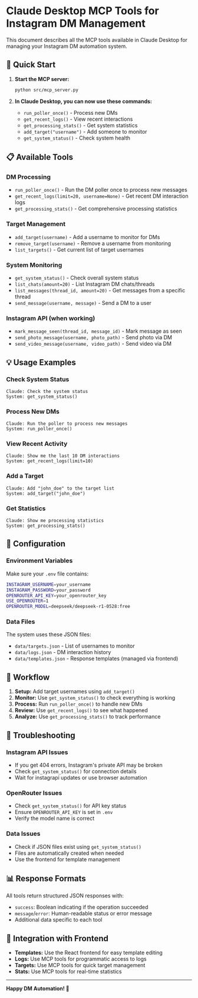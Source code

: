 # Claude Desktop MCP Tools for Instagram DM Management

This document describes all the MCP tools available in Claude Desktop for managing your Instagram DM automation system.

## 🚀 Quick Start

1. **Start the MCP server:**
   ```bash
   python src/mcp_server.py
   ```

2. **In Claude Desktop, you can now use these commands:**
   - `run_poller_once()` - Process new DMs
   - `get_recent_logs()` - View recent interactions
   - `get_processing_stats()` - Get system statistics
   - `add_target("username")` - Add someone to monitor
   - `get_system_status()` - Check system health

## 📋 Available Tools

### **DM Processing**
- `run_poller_once()` - Run the DM poller once to process new messages
- `get_recent_logs(limit=20, username=None)` - Get recent DM interaction logs
- `get_processing_stats()` - Get comprehensive processing statistics

### **Target Management**
- `add_target(username)` - Add a username to monitor for DMs
- `remove_target(username)` - Remove a username from monitoring
- `list_targets()` - Get current list of target usernames

### **System Monitoring**
- `get_system_status()` - Check overall system status
- `list_chats(amount=20)` - List Instagram DM chats/threads
- `list_messages(thread_id, amount=20)` - Get messages from a specific thread
- `send_message(username, message)` - Send a DM to a user

### **Instagram API (when working)**
- `mark_message_seen(thread_id, message_id)` - Mark message as seen
- `send_photo_message(username, photo_path)` - Send photo via DM
- `send_video_message(username, video_path)` - Send video via DM

## 💡 Usage Examples

### **Check System Status**
```
Claude: Check the system status
System: get_system_status()
```

### **Process New DMs**
```
Claude: Run the poller to process new messages
System: run_poller_once()
```

### **View Recent Activity**
```
Claude: Show me the last 10 DM interactions
System: get_recent_logs(limit=10)
```

### **Add a Target**
```
Claude: Add "john_doe" to the target list
System: add_target("john_doe")
```

### **Get Statistics**
```
Claude: Show me processing statistics
System: get_processing_stats()
```

## 🔧 Configuration

### **Environment Variables**
Make sure your `.env` file contains:
```bash
INSTAGRAM_USERNAME=your_username
INSTAGRAM_PASSWORD=your_password
OPENROUTER_API_KEY=your_openrouter_key
USE_OPENROUTER=1
OPENROUTER_MODEL=deepseek/deepseek-r1-0528:free
```

### **Data Files**
The system uses these JSON files:
- `data/targets.json` - List of usernames to monitor
- `data/logs.json` - DM interaction history
- `data/templates.json` - Response templates (managed via frontend)

## 🎯 Workflow

1. **Setup:** Add target usernames using `add_target()`
2. **Monitor:** Use `get_system_status()` to check everything is working
3. **Process:** Run `run_poller_once()` to handle new DMs
4. **Review:** Use `get_recent_logs()` to see what happened
5. **Analyze:** Use `get_processing_stats()` to track performance

## 🚨 Troubleshooting

### **Instagram API Issues**
- If you get 404 errors, Instagram's private API may be broken
- Check `get_system_status()` for connection details
- Wait for instagrapi updates or use browser automation

### **OpenRouter Issues**
- Check `get_system_status()` for API key status
- Ensure `OPENROUTER_API_KEY` is set in `.env`
- Verify the model name is correct

### **Data Issues**
- Check if JSON files exist using `get_system_status()`
- Files are automatically created when needed
- Use the frontend for template management

## 📊 Response Formats

All tools return structured JSON responses with:
- `success`: Boolean indicating if the operation succeeded
- `message`/`error`: Human-readable status or error message
- Additional data specific to each tool

## 🔄 Integration with Frontend

- **Templates:** Use the React frontend for easy template editing
- **Logs:** Use MCP tools for programmatic access to logs
- **Targets:** Use MCP tools for quick target management
- **Stats:** Use MCP tools for real-time statistics

---

**Happy DM Automation! 🎉** 